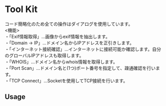 # Tool Kit
コード簡略化のため全ての操作はダイアログを使用しています。<br>
<機能><br>
・「Exif情報取得」...画像からexif情報を抽出します。<br>
・「Domain -> IP」...ドメイン名からIPアドレスを正引きします。<br>
・「インターネット接続確認」...インターネットに接続可能か確認します。自分のグローバルIPアドレスも取得します。<br>
・「WHOIS」...ドメイン名からwhois情報を取得します。<br>
・「Port Scan」...ドメイン名と(1つ)ポート番号を指定して、疎通確認を行います。<br>
・「TCP Connect」...Socketを使用してTCP接続を行います。<br>

## Usage
